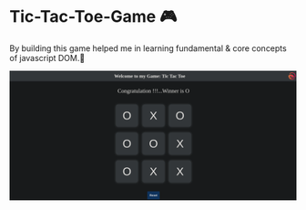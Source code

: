 # Tic-Tac-Toe-Game 🎮

By building this game helped me in learning fundamental & core concepts of javascript DOM.🚀

![Demo](assets/dark.png)